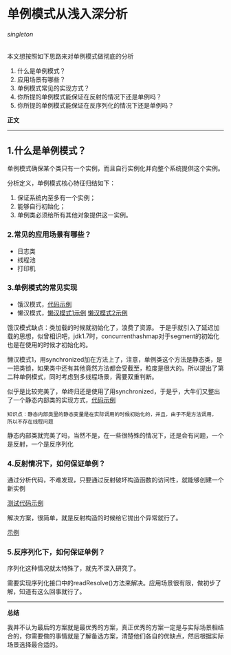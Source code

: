 # 单例模式从浅入深分析
###### singleton
本文想按照如下思路来对单例模式做彻底的分析
1. 什么是单例模式？
2. 应用场景有哪些？
3. 单例模式常见的实现方式？
4. 你所提的单例模式能保证在反射的情况下还是单例吗？
5. 你所提的单例模式能保证在反序列化的情况下还是单例吗？

**正文**
*** 
## 1.什么是单例模式？
单例模式确保某个类只有一个实例，而且自行实例化并向整个系统提供这个实例。

分析定义，单例模式核心特征归结如下：
1) 保证系统内至多有一个实例；
2) 能够自行初始化；
3) 单例类必须给所有其他对象提供这一实例。
### 2.常见的应用场景有哪些？
- 日志类
- 线程池
- 打印机
### 3.单例模式的常见实现
- 饿汉模式，[代码示例](code-section/lsm/study/design/model/singleton/HungryManSingleton.java)
- 懒汉模式，[懒汉模式1示例](code-section/lsm/study/design/model/singleton/LazyManSingleton1.java) [懒汉模式2示例](code-section/lsm/study/design/model/singleton/LazyManSingleton2.java)

饿汉模式缺点：类加载的时候就初始化了，浪费了资源。
于是乎就引入了延迟加载的思想，似曾相识吧，jdk1.7时，concurrenthashmap对于segment的初始化也是在使用的时候才初始化的。

懒汉模式1，用synchronized加在方法上了，注意，单例类这个方法是静态类，是一把类锁，如果类中还有其他竟然方法都会受截至，粒度是很大的。所以提出了第二种单例模式，同时考虑到多线程场景，需要双重判断。

似乎是比较完美了，单终归还是使用了用synchronized，于是乎，大牛们又整出了一个静态内部类的实现方式，[代码示例](code-section/lsm/study/design/model/singleton/StaticInnerClassSingelton1.java)

    知识点：静态内部类里的静态变量是在实际调用的时候初始化的，并且，由于不是方法调用， 所以不存在线程问题
静态内部类就完美了吗，当然不是，在一些很特殊的情况下，还是会有问题，一个是反射，一个是反序列化
### 4.反射情况下，如何保证单例？
通过分析代码，不难发现，只要通过反射破坏构造函数的访问性，就能够创建一个新实例

[测试代码示例](code-section/lsm/study/design/model/singleton/StaticInnerClassSingelton1Test.java)

解决方案，很简单，就是反射构造的时候给它抛出个异常就行了。

[示例](code-section/lsm/study/design/model/singleton/StaticInnerClassSingelton2.java)
### 5.反序列化下，如何保证单例？
序列化这种情况就太特殊了，就先不深入研究了。

需要实现序列化接口中的readResolve()方法来解决。应用场景很有限，做初步了解，知道有这么回事就行了。
***
**总结**

我并不认为最后的方案就是最优秀的方案，真正优秀的方案一定是与实际场景相结合的，你需要做的事情就是了解备选方案，清楚他们各自的优缺点，然后根据实际场景选择最合适的。
